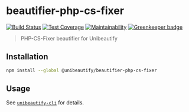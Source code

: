 # beautifier-php-cs-fixer

[![Build Status](https://travis-ci.org/Unibeautify/beautifier-php-cs-fixer.svg?branch=master)](https://travis-ci.org/Unibeautify/beautifier-php-cs-fixer) [![Test Coverage](https://api.codeclimate.com/v1/badges/5412cdac960ca7eda78f/test_coverage)](https://codeclimate.com/github/Unibeautify/beautifier-php-cs-fixer/test_coverage) [![Maintainability](https://api.codeclimate.com/v1/badges/5412cdac960ca7eda78f/maintainability)](https://codeclimate.com/github/Unibeautify/beautifier-php-cs-fixer/maintainability) [![Greenkeeper badge](https://badges.greenkeeper.io/Unibeautify/beautifier-php-cs-fixer.svg)](https://greenkeeper.io/)

> PHP-CS-Fixer beautifier for Unibeautify

## Installation

```bash
npm install --global @unibeautify/beautifier-php-cs-fixer
```

## Usage

See [`unibeautify-cli`](https://github.com/Unibeautify/unibeautify-cli) for details.